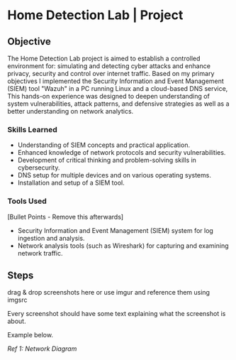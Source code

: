 # Home Detection Lab | Project

## Objective

The Home Detection Lab project is aimed to establish a controlled environment for: simulating and detecting cyber attacks and enhance privacy, security and control over internet traffic. Based on my primary objectives I implemented the Security Information and Event Management (SIEM) tool "Wazuh" in a PC running Linux and a cloud-based DNS service,
This hands-on experience was designed to deepen understanding of system vulnerabilities, attack patterns, and defensive strategies as well as a better understanding on network analytics. 

### Skills Learned

- Understanding of SIEM concepts and practical application.
- Enhanced knowledge of network protocols and security vulnerabilities.
- Development of critical thinking and problem-solving skills in cybersecurity.
- DNS setup for multiple devices and on various operating systems.
- Installation and setup of a SIEM tool.

### Tools Used
[Bullet Points - Remove this afterwards]

- Security Information and Event Management (SIEM) system for log ingestion and analysis.
- Network analysis tools (such as Wireshark) for capturing and examining network traffic.

## Steps
drag & drop screenshots here or use imgur and reference them using imgsrc

Every screenshot should have some text explaining what the screenshot is about.

Example below.

*Ref 1: Network Diagram*
